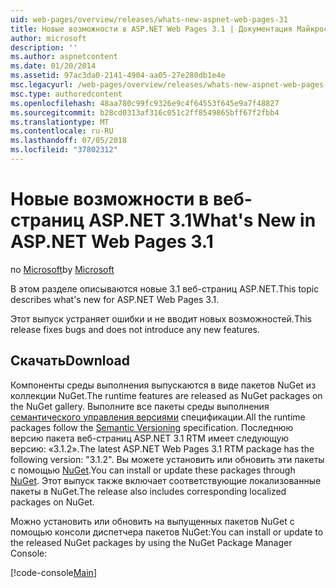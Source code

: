 ```yaml
---
uid: web-pages/overview/releases/whats-new-aspnet-web-pages-31
title: Новые возможности в ASP.NET Web Pages 3.1 | Документация Майкрософт
author: microsoft
description: ''
ms.author: aspnetcontent
ms.date: 01/20/2014
ms.assetid: 97ac3da0-2141-4904-aa05-27e280db1e4e
msc.legacyurl: /web-pages/overview/releases/whats-new-aspnet-web-pages-31
msc.type: authoredcontent
ms.openlocfilehash: 48aa780c99fc9326e9c4f64553f645e9a7f48827
ms.sourcegitcommit: b28cd0313af316c051c2ff8549865bff67f2fbb4
ms.translationtype: MT
ms.contentlocale: ru-RU
ms.lasthandoff: 07/05/2018
ms.locfileid: "37802312"
---
```

<a name="whats-new-in-aspnet-web-pages-31"></a><span data-ttu-id="83230-102">Новые возможности в веб-страниц ASP.NET 3.1</span><span class="sxs-lookup"><span data-stu-id="83230-102">What's New in ASP.NET Web Pages 3.1</span></span>
====================
<span data-ttu-id="83230-103">по [Microsoft](https://github.com/microsoft)</span><span class="sxs-lookup"><span data-stu-id="83230-103">by [Microsoft](https://github.com/microsoft)</span></span>

<span data-ttu-id="83230-104">В этом разделе описываются новые 3.1 веб-страниц ASP.NET.</span><span class="sxs-lookup"><span data-stu-id="83230-104">This topic describes what's new for ASP.NET Web Pages 3.1.</span></span>

<span data-ttu-id="83230-105">Этот выпуск устраняет ошибки и не вводит новых возможностей.</span><span class="sxs-lookup"><span data-stu-id="83230-105">This release fixes bugs and does not introduce any new features.</span></span>

<a id="download"></a>
## <a name="download"></a><span data-ttu-id="83230-106">Скачать</span><span class="sxs-lookup"><span data-stu-id="83230-106">Download</span></span>

<span data-ttu-id="83230-107">Компоненты среды выполнения выпускаются в виде пакетов NuGet из коллекции NuGet.</span><span class="sxs-lookup"><span data-stu-id="83230-107">The runtime features are released as NuGet packages on the NuGet gallery.</span></span> <span data-ttu-id="83230-108">Выполните все пакеты среды выполнения [семантического управления версиями](http://semver.org/) спецификации.</span><span class="sxs-lookup"><span data-stu-id="83230-108">All the runtime packages follow the [Semantic Versioning](http://semver.org/) specification.</span></span> <span data-ttu-id="83230-109">Последнюю версию пакета веб-страниц ASP.NET 3.1 RTM имеет следующую версию: «3.1.2».</span><span class="sxs-lookup"><span data-stu-id="83230-109">The latest ASP.NET Web Pages 3.1 RTM package has the following version: "3.1.2".</span></span> <span data-ttu-id="83230-110">Вы можете установить или обновить эти пакеты с помощью [NuGet](http://www.nuget.org/packages/Microsoft.AspNet.WebPages/).</span><span class="sxs-lookup"><span data-stu-id="83230-110">You can install or update these packages through [NuGet](http://www.nuget.org/packages/Microsoft.AspNet.WebPages/).</span></span> <span data-ttu-id="83230-111">Этот выпуск также включает соответствующие локализованные пакеты в NuGet.</span><span class="sxs-lookup"><span data-stu-id="83230-111">The release also includes corresponding localized packages on NuGet.</span></span>

<span data-ttu-id="83230-112">Можно установить или обновить на выпущенных пакетов NuGet с помощью консоли диспетчера пакетов NuGet:</span><span class="sxs-lookup"><span data-stu-id="83230-112">You can install or update to the released NuGet packages by using the NuGet Package Manager Console:</span></span>

[!code-console[Main](whats-new-aspnet-web-pages-31/samples/sample1.cmd)]

